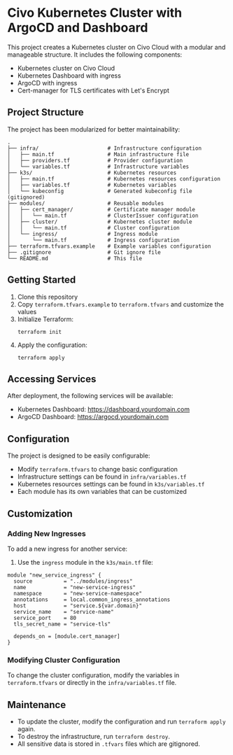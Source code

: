 # Civo Kubernetes Cluster with ArgoCD and Dashboard

This project creates a Kubernetes cluster on Civo Cloud with a modular and manageable structure. It includes the following components:

- Kubernetes cluster on Civo Cloud
- Kubernetes Dashboard with ingress
- ArgoCD with ingress
- Cert-manager for TLS certificates with Let's Encrypt

## Project Structure

The project has been modularized for better maintainability:

```
.
├── infra/                      # Infrastructure configuration
│   ├── main.tf                 # Main infrastructure file
│   ├── providers.tf            # Provider configuration
│   └── variables.tf            # Infrastructure variables
├── k3s/                        # Kubernetes resources
│   ├── main.tf                 # Kubernetes resources configuration
│   ├── variables.tf            # Kubernetes variables
│   └── kubeconfig              # Generated kubeconfig file (gitignored)
├── modules/                    # Reusable modules
│   ├── cert_manager/           # Certificate manager module
│   │   └── main.tf             # ClusterIssuer configuration
│   ├── cluster/                # Kubernetes cluster module
│   │   └── main.tf             # Cluster configuration
│   └── ingress/                # Ingress module
│       └── main.tf             # Ingress configuration
├── terraform.tfvars.example    # Example variables configuration
├── .gitignore                  # Git ignore file
└── README.md                   # This file
```

## Getting Started

1. Clone this repository
2. Copy `terraform.tfvars.example` to `terraform.tfvars` and customize the values
3. Initialize Terraform:
   ```
   terraform init
   ```
4. Apply the configuration:
   ```
   terraform apply
   ```

## Accessing Services

After deployment, the following services will be available:

- Kubernetes Dashboard: https://dashboard.yourdomain.com
- ArgoCD Dashboard: https://argocd.yourdomain.com

## Configuration

The project is designed to be easily configurable:

- Modify `terraform.tfvars` to change basic configuration
- Infrastructure settings can be found in `infra/variables.tf`
- Kubernetes resources settings can be found in `k3s/variables.tf`
- Each module has its own variables that can be customized

## Customization

### Adding New Ingresses

To add a new ingress for another service:

1. Use the `ingress` module in the `k3s/main.tf` file:

```hcl
module "new_service_ingress" {
  source          = "../modules/ingress"
  name            = "new-service-ingress"
  namespace       = "new-service-namespace"
  annotations     = local.common_ingress_annotations
  host            = "service.${var.domain}"
  service_name    = "service-name"
  service_port    = 80
  tls_secret_name = "service-tls"
  
  depends_on = [module.cert_manager]
}
```

### Modifying Cluster Configuration

To change the cluster configuration, modify the variables in `terraform.tfvars` or directly in the `infra/variables.tf` file.

## Maintenance

- To update the cluster, modify the configuration and run `terraform apply` again.
- To destroy the infrastructure, run `terraform destroy`.
- All sensitive data is stored in `.tfvars` files which are gitignored.
